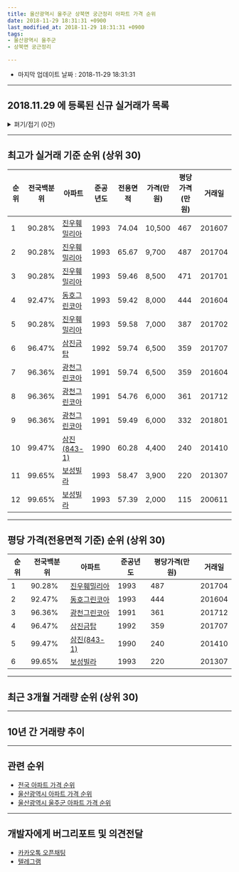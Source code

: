 ```yaml
---
title: 울산광역시 울주군 상북면 궁근정리 아파트 가격 순위
date: 2018-11-29 18:31:31 +0900
last_modified_at: 2018-11-29 18:31:31 +0900
tags:
- 울산광역시 울주군
- 상북면 궁근정리

---
```


* 마지막 업데이트 날짜 : 2018-11-29 18:31:31

---

## 2018.11.29 에 등록된 신규 실거래가 목록

<details>
<summary>펴기/접기 (0건)</summary>
<div markdown="1">

|아파트|준공년도|전용면적|가격(만원)|평당가격(만원)|거래일|전국백분위|
|---|---|---|---|---|---|---|
|없음|||||||


</div>
</details>

---

## 최고가 실거래 기준 순위 (상위 30)


|순위|전국백분위|아파트|준공년도|전용면적|가격(만원)|평당가격(만원)|거래일|
|---|---|---|---|---|---|---|---|
|1|90.28%|[진우훼밀리아](https://search.naver.com/search.naver?query=%EC%9A%B8%EC%82%B0%EA%B4%91%EC%97%AD%EC%8B%9C+%EC%9A%B8%EC%A3%BC%EA%B5%B0+%EC%83%81%EB%B6%81%EB%A9%B4+%EA%B6%81%EA%B7%BC%EC%A0%95%EB%A6%AC+%EC%A7%84%EC%9A%B0%ED%9B%BC%EB%B0%80%EB%A6%AC%EC%95%84)|1993|74.04|10,500|467|201607|
|2|90.28%|[진우훼밀리아](https://search.naver.com/search.naver?query=%EC%9A%B8%EC%82%B0%EA%B4%91%EC%97%AD%EC%8B%9C+%EC%9A%B8%EC%A3%BC%EA%B5%B0+%EC%83%81%EB%B6%81%EB%A9%B4+%EA%B6%81%EA%B7%BC%EC%A0%95%EB%A6%AC+%EC%A7%84%EC%9A%B0%ED%9B%BC%EB%B0%80%EB%A6%AC%EC%95%84)|1993|65.67|9,700|487|201704|
|3|90.28%|[진우훼밀리아](https://search.naver.com/search.naver?query=%EC%9A%B8%EC%82%B0%EA%B4%91%EC%97%AD%EC%8B%9C+%EC%9A%B8%EC%A3%BC%EA%B5%B0+%EC%83%81%EB%B6%81%EB%A9%B4+%EA%B6%81%EA%B7%BC%EC%A0%95%EB%A6%AC+%EC%A7%84%EC%9A%B0%ED%9B%BC%EB%B0%80%EB%A6%AC%EC%95%84)|1993|59.46|8,500|471|201701|
|4|92.47%|[동호그린코아](https://search.naver.com/search.naver?query=%EC%9A%B8%EC%82%B0%EA%B4%91%EC%97%AD%EC%8B%9C+%EC%9A%B8%EC%A3%BC%EA%B5%B0+%EC%83%81%EB%B6%81%EB%A9%B4+%EA%B6%81%EA%B7%BC%EC%A0%95%EB%A6%AC+%EB%8F%99%ED%98%B8%EA%B7%B8%EB%A6%B0%EC%BD%94%EC%95%84)|1993|59.42|8,000|444|201604|
|5|90.28%|[진우훼밀리아](https://search.naver.com/search.naver?query=%EC%9A%B8%EC%82%B0%EA%B4%91%EC%97%AD%EC%8B%9C+%EC%9A%B8%EC%A3%BC%EA%B5%B0+%EC%83%81%EB%B6%81%EB%A9%B4+%EA%B6%81%EA%B7%BC%EC%A0%95%EB%A6%AC+%EC%A7%84%EC%9A%B0%ED%9B%BC%EB%B0%80%EB%A6%AC%EC%95%84)|1993|59.58|7,000|387|201702|
|6|96.47%|[삼진금탑](https://search.naver.com/search.naver?query=%EC%9A%B8%EC%82%B0%EA%B4%91%EC%97%AD%EC%8B%9C+%EC%9A%B8%EC%A3%BC%EA%B5%B0+%EC%83%81%EB%B6%81%EB%A9%B4+%EA%B6%81%EA%B7%BC%EC%A0%95%EB%A6%AC+%EC%82%BC%EC%A7%84%EA%B8%88%ED%83%91)|1992|59.74|6,500|359|201707|
|7|96.36%|[광천그린코아](https://search.naver.com/search.naver?query=%EC%9A%B8%EC%82%B0%EA%B4%91%EC%97%AD%EC%8B%9C+%EC%9A%B8%EC%A3%BC%EA%B5%B0+%EC%83%81%EB%B6%81%EB%A9%B4+%EA%B6%81%EA%B7%BC%EC%A0%95%EB%A6%AC+%EA%B4%91%EC%B2%9C%EA%B7%B8%EB%A6%B0%EC%BD%94%EC%95%84)|1991|59.74|6,500|359|201604|
|8|96.36%|[광천그린코아](https://search.naver.com/search.naver?query=%EC%9A%B8%EC%82%B0%EA%B4%91%EC%97%AD%EC%8B%9C+%EC%9A%B8%EC%A3%BC%EA%B5%B0+%EC%83%81%EB%B6%81%EB%A9%B4+%EA%B6%81%EA%B7%BC%EC%A0%95%EB%A6%AC+%EA%B4%91%EC%B2%9C%EA%B7%B8%EB%A6%B0%EC%BD%94%EC%95%84)|1991|54.76|6,000|361|201712|
|9|96.36%|[광천그린코아](https://search.naver.com/search.naver?query=%EC%9A%B8%EC%82%B0%EA%B4%91%EC%97%AD%EC%8B%9C+%EC%9A%B8%EC%A3%BC%EA%B5%B0+%EC%83%81%EB%B6%81%EB%A9%B4+%EA%B6%81%EA%B7%BC%EC%A0%95%EB%A6%AC+%EA%B4%91%EC%B2%9C%EA%B7%B8%EB%A6%B0%EC%BD%94%EC%95%84)|1991|59.49|6,000|332|201801|
|10|99.47%|[삼진(843-1)](https://search.naver.com/search.naver?query=%EC%9A%B8%EC%82%B0%EA%B4%91%EC%97%AD%EC%8B%9C+%EC%9A%B8%EC%A3%BC%EA%B5%B0+%EC%83%81%EB%B6%81%EB%A9%B4+%EA%B6%81%EA%B7%BC%EC%A0%95%EB%A6%AC+%EC%82%BC%EC%A7%84%28843-1%29)|1990|60.28|4,400|240|201410|
|11|99.65%|[보성빌라](https://search.naver.com/search.naver?query=%EC%9A%B8%EC%82%B0%EA%B4%91%EC%97%AD%EC%8B%9C+%EC%9A%B8%EC%A3%BC%EA%B5%B0+%EC%83%81%EB%B6%81%EB%A9%B4+%EA%B6%81%EA%B7%BC%EC%A0%95%EB%A6%AC+%EB%B3%B4%EC%84%B1%EB%B9%8C%EB%9D%BC)|1993|58.47|3,900|220|201307|
|12|99.65%|[보성빌라](https://search.naver.com/search.naver?query=%EC%9A%B8%EC%82%B0%EA%B4%91%EC%97%AD%EC%8B%9C+%EC%9A%B8%EC%A3%BC%EA%B5%B0+%EC%83%81%EB%B6%81%EB%A9%B4+%EA%B6%81%EA%B7%BC%EC%A0%95%EB%A6%AC+%EB%B3%B4%EC%84%B1%EB%B9%8C%EB%9D%BC)|1993|57.39|2,000|115|200611|


---

## 평당 가격(전용면적 기준) 순위 (상위 30)


|순위|전국백분위|아파트|준공년도|평당가격(만원)|거래일|
|---|---|---|---|---|---|
|1|90.28%|[진우훼밀리아](https://search.naver.com/search.naver?query=%EC%9A%B8%EC%82%B0%EA%B4%91%EC%97%AD%EC%8B%9C+%EC%9A%B8%EC%A3%BC%EA%B5%B0+%EC%83%81%EB%B6%81%EB%A9%B4+%EA%B6%81%EA%B7%BC%EC%A0%95%EB%A6%AC+%EC%A7%84%EC%9A%B0%ED%9B%BC%EB%B0%80%EB%A6%AC%EC%95%84)|1993|487|201704|
|2|92.47%|[동호그린코아](https://search.naver.com/search.naver?query=%EC%9A%B8%EC%82%B0%EA%B4%91%EC%97%AD%EC%8B%9C+%EC%9A%B8%EC%A3%BC%EA%B5%B0+%EC%83%81%EB%B6%81%EB%A9%B4+%EA%B6%81%EA%B7%BC%EC%A0%95%EB%A6%AC+%EB%8F%99%ED%98%B8%EA%B7%B8%EB%A6%B0%EC%BD%94%EC%95%84)|1993|444|201604|
|3|96.36%|[광천그린코아](https://search.naver.com/search.naver?query=%EC%9A%B8%EC%82%B0%EA%B4%91%EC%97%AD%EC%8B%9C+%EC%9A%B8%EC%A3%BC%EA%B5%B0+%EC%83%81%EB%B6%81%EB%A9%B4+%EA%B6%81%EA%B7%BC%EC%A0%95%EB%A6%AC+%EA%B4%91%EC%B2%9C%EA%B7%B8%EB%A6%B0%EC%BD%94%EC%95%84)|1991|361|201712|
|4|96.47%|[삼진금탑](https://search.naver.com/search.naver?query=%EC%9A%B8%EC%82%B0%EA%B4%91%EC%97%AD%EC%8B%9C+%EC%9A%B8%EC%A3%BC%EA%B5%B0+%EC%83%81%EB%B6%81%EB%A9%B4+%EA%B6%81%EA%B7%BC%EC%A0%95%EB%A6%AC+%EC%82%BC%EC%A7%84%EA%B8%88%ED%83%91)|1992|359|201707|
|5|99.47%|[삼진(843-1)](https://search.naver.com/search.naver?query=%EC%9A%B8%EC%82%B0%EA%B4%91%EC%97%AD%EC%8B%9C+%EC%9A%B8%EC%A3%BC%EA%B5%B0+%EC%83%81%EB%B6%81%EB%A9%B4+%EA%B6%81%EA%B7%BC%EC%A0%95%EB%A6%AC+%EC%82%BC%EC%A7%84%28843-1%29)|1990|240|201410|
|6|99.65%|[보성빌라](https://search.naver.com/search.naver?query=%EC%9A%B8%EC%82%B0%EA%B4%91%EC%97%AD%EC%8B%9C+%EC%9A%B8%EC%A3%BC%EA%B5%B0+%EC%83%81%EB%B6%81%EB%A9%B4+%EA%B6%81%EA%B7%BC%EC%A0%95%EB%A6%AC+%EB%B3%B4%EC%84%B1%EB%B9%8C%EB%9D%BC)|1993|220|201307|


---

## 최근 3개월 거래량 순위 (상위 30)


<div style="width:100%;">
    <canvas id="deal_count_ranking" height="250"></canvas>
</div>


<script>
new Chart(document.getElementById("deal_count_ranking"), {
    type: 'horizontalBar',
    data: {
        labels: ['진우훼밀리아', '광천그린코아'],
        datasets: [{
            label: '실거래 수',
            data: [1, 1],
            borderColor: "rgba(255, 0, 128, 1)",
            backgroundColor: "rgba(255, 0, 128, 0.5)",
            fill: false,
        }]
    },
    options: {
        responsive: true,
        title: {
            display: true,
            text: '최근 3개월 거래량 순위'
        },
        tooltips: {
            mode: 'index',
            intersect: false,
            callbacks: {
                title: function(tooltipItems, data) {
                    return "실거래 수:";
                },
                label: function(tooltipItem, data) {
                    return data.labels[tooltipItem.index] + ": " + tooltipItem.xLabel;
                }
            }
        },
        hover: {
            mode: 'nearest',
            intersect: true
        },
        scales: {
            xAxes: [{
                display: true,
                scaleLabel: {
                    display: true,
                    labelString: '실거래 수'
                },
                ticks: {
                    suggestedMin: 0,
                }
            }],
            yAxes: [{
                display: true,
                ticks: {
                    autoSkip: false,
                    callback: function(value, index, values) {
                        if (value.length > 15)
                            return value.substr(0, 13) + "...";
                        else
                            return value;
                    }
                },
                scaleLabel: {
                    display: false,
                }
            }]
        }
    }
});

</script>


---

## 10년 간 거래량 추이


<div style="width:100%;">
    <canvas id="deal_progress" height="250"></canvas>
</div>

<script>
new Chart(document.getElementById("deal_progress"), {
    type: 'line',
    data: {
        labels: ['200811','200812','200901','200902','200903','200904','200905','200906','200907','200908','200909','200910','200911','200912','201001','201002','201003','201004','201005','201006','201007','201008','201009','201010','201011','201012','201101','201102','201103','201104','201105','201106','201107','201108','201109','201110','201111','201112','201201','201202','201203','201204','201205','201206','201207','201208','201209','201210','201211','201212','201301','201302','201303','201304','201305','201306','201307','201308','201309','201310','201311','201312','201401','201402','201403','201404','201405','201406','201407','201408','201409','201410','201411','201412','201501','201502','201503','201504','201505','201506','201507','201508','201509','201510','201511','201512','201601','201602','201603','201604','201605','201606','201607','201608','201609','201610','201611','201612','201701','201702','201703','201704','201705','201706','201707','201708','201709','201710','201711','201712','201801','201802','201803','201804','201805','201806','201807','201808','201809','201810','201811'],
        datasets: [{
            label: '실거래 수',
            pointRadius: 1,
            data: [0, 1, 0, 0, 0, 2, 2, 0, 1, 3, 0, 4, 2, 4, 3, 1, 1, 1, 0, 2, 1, 2, 3, 10, 4, 4, 2, 5, 5, 6, 6, 2, 3, 11, 6, 3, 3, 3, 1, 6, 2, 10, 5, 3, 6, 3, 5, 4, 5, 1, 2, 2, 5, 2, 2, 7, 3, 3, 3, 2, 1, 0, 0, 4, 4, 2, 2, 4, 4, 1, 2, 5, 4, 1, 5, 0, 2, 1, 3, 3, 5, 3, 4, 4, 3, 3, 1, 3, 1, 6, 3, 4, 5, 1, 4, 2, 4, 0, 3, 3, 1, 4, 0, 1, 2, 2, 3, 4, 1, 1, 1, 2, 0, 2, 1, 1, 3, 1, 0, 2, 0],
            borderColor: "rgba(255, 201, 14, 1)",
            backgroundColor: "rgba(255, 201, 14, 0.5)",
            fill: true,
        }]
    },
    options: {
        responsive: true,
        title: {
            display: true,
            text: '10년간 거래량 추이'
        },
        tooltips: {
            mode: 'index',
            intersect: false,
        },
        hover: {
            mode: 'nearest',
            intersect: true
        },
        scales: {
            xAxes: [{
                display: true,
                scaleLabel: {
                    display: true,
                    labelString: '년/월'
                }
            }],
            yAxes: [{
                display: true,
                ticks: {
                    suggestedMin: 0,
                },
                scaleLabel: {
                    display: true,
                    labelString: '실거래 수'
                }
            }]
        }
    }
});

</script>


---

## 관련 순위

- [전국 아파트 가격 순위](https://inasie.github.io/apt-ranking/전국)
- [울산광역시 아파트 가격 순위](https://inasie.github.io/apt-ranking/울산광역시)
- [울산광역시 울주군 아파트 가격 순위](https://inasie.github.io/apt-ranking/울산광역시-울주군)


---

## 개발자에게 버그리포트 및 의견전달

- [카카오톡 오픈채팅](https://open.kakao.com/o/gLJUAP4)
- [텔레그램](https://t.me/inasie)


